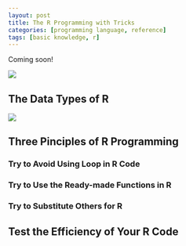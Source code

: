 ```yaml
---
layout: post
title: The R Programming with Tricks
categories: [programming language, reference]
tags: [basic knowledge, r]
---
```


Coming soon!

![](http://i.imgur.com/LlQQcdf.jpg)

## The Data Types of R

![](http://i.imgur.com/fnHThng.png)

## Three Pinciples of R Programming

### Try to Avoid Using Loop in R Code 

### Try to Use the Ready-made Functions in R

### Try to Substitute Others for R

## Test the Efficiency of Your R Code



